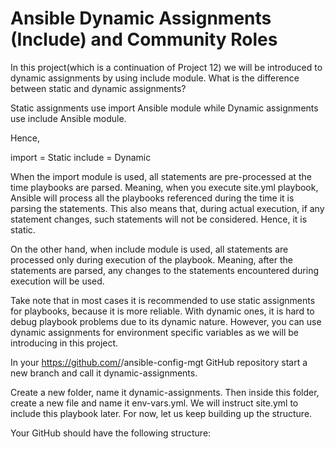 # Ansible Dynamic Assignments (Include) and Community Roles

In this project(which is a continuation of Project 12) we will be introduced to dynamic assignments by using include module.
What is the difference between static and dynamic assignments?

Static assignments use import Ansible module while Dynamic assignments use include Ansible module.

Hence,

import = Static
include = Dynamic

When the import module is used, all statements are pre-processed at the time playbooks are
parsed. Meaning, when you execute site.yml playbook, Ansible will process all the playbooks referenced during the time it is parsing the statements. This also means that, during actual execution, if any statement changes, such statements will not be considered. Hence, it is static.

On the other hand, when include module is used, all statements are processed only during execution of the playbook. Meaning, after the statements are parsed, any changes to the
statements encountered during execution will be used.

Take note that in most cases it is recommended to use static assignments for playbooks, because it is more reliable. With dynamic ones, it is hard to debug playbook problems due
to its dynamic nature. However, you can use dynamic assignments for environment specific variables as we will be introducing in this project.

In your https://github.com/<your-name>/ansible-config-mgt GitHub repository start a new branch and call it dynamic-assignments.

Create a new folder, name it dynamic-assignments. Then inside this folder, create a new file and name it env-vars.yml. We will instruct site.yml to include this playbook later.
For now, let us keep building up the structure.

Your GitHub should have the following structure:
